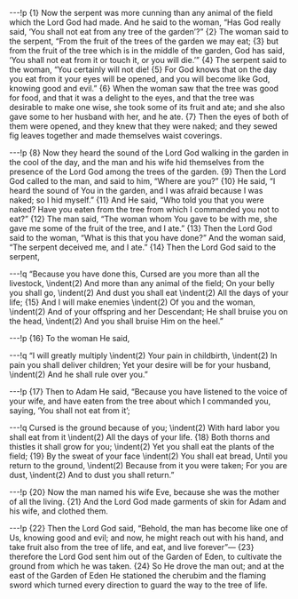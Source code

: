 ---!p
{1} Now the serpent was more cunning than any animal of the field which the Lord God had made. And he said to the woman, “Has God really said, ‘You shall not eat from any tree of the garden’?” {2} The woman said to the serpent, “From the fruit of the trees of the garden we may eat; {3} but from the fruit of the tree which is in the middle of the garden, God has said, ‘You shall not eat from it or touch it, or you will die.’” {4} The serpent said to the woman, “You certainly will not die! {5} For God knows that on the day you eat from it your eyes will be opened, and you will become like God, knowing good and evil.” {6} When the woman saw that the tree was good for food, and that it was a delight to the eyes, and that the tree was desirable to make one wise, she took some of its fruit and ate; and she also gave some to her husband with her, and he ate. {7} Then the eyes of both of them were opened, and they knew that they were naked; and they sewed fig leaves together and made themselves waist coverings.

---!p
{8} Now they heard the sound of the Lord God walking in the garden in the cool of the day, and the man and his wife hid themselves from the presence of the Lord God among the trees of the garden. {9} Then the Lord God called to the man, and said to him, “Where are you?” {10} He said, “I heard the sound of You in the garden, and I was afraid because I was naked; so I hid myself.” {11} And He said, “Who told you that you were naked? Have you eaten from the tree from which I commanded you not to eat?” {12} The man said, “The woman whom You gave to be with me, she gave me some of the fruit of the tree, and I ate.” {13} Then the Lord God said to the woman, “What is this that you have done?” And the woman said, “The serpent deceived me, and I ate.” {14} Then the Lord God said to the serpent,

---!q
“Because you have done this,
Cursed are you more than all the livestock,
\indent(2) And more than any animal of the field;
On your belly you shall go,
\indent(2) And dust you shall eat
\indent(2) All the days of your life;
{15} And I will make enemies
\indent(2) Of you and the woman,
\indent(2) And of your offspring and her Descendant;
He shall bruise you on the head,
\indent(2) And you shall bruise Him on the heel.”

---!p
{16} To the woman He said,

---!q
“I will greatly multiply
\indent(2) Your pain in childbirth,
\indent(2) In pain you shall deliver children;
Yet your desire will be for your husband,
\indent(2) And he shall rule over you.”

---!p
{17} Then to Adam He said, “Because you have listened to the voice of your wife, and have eaten from the tree about which I commanded you, saying, ‘You shall not eat from it’;

---!q
Cursed is the ground because of you;
\indent(2) With hard labor you shall eat from it
\indent(2) All the days of your life.
{18} Both thorns and thistles it shall grow for you;
\indent(2) Yet you shall eat the plants of the field;
{19} By the sweat of your face
\indent(2) You shall eat bread,
Until you return to the ground,
\indent(2) Because from it you were taken;
For you are dust,
\indent(2) And to dust you shall return.”

---!p
{20} Now the man named his wife Eve, because she was the mother of all the living. {21} And the Lord God made garments of skin for Adam and his wife, and clothed them.

---!p
{22} Then the Lord God said, “Behold, the man has become like one of Us, knowing good and evil; and now, he might reach out with his hand, and take fruit also from the tree of life, and eat, and live forever”— {23} therefore the Lord God sent him out of the Garden of Eden, to cultivate the ground from which he was taken. {24} So He drove the man out; and at the east of the Garden of Eden He stationed the cherubim and the flaming sword which turned every direction to guard the way to the tree of life.